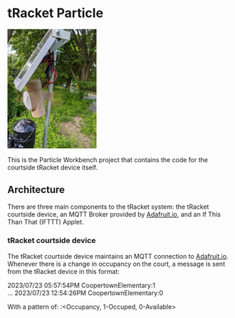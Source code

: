 # tRacket Particle

<img src="media/tRacketDeviceInstalled.jpg" alt="tRacket Device Installed" width="200"/>

This is the Particle Workbench project that contains the code for the courtside tRacket device itself. 



## Architecture

There are three main components to the tRacket system: the tRacket courtside device, an MQTT Broker provided by [Adafruit.io](https://io.adafruit.com/), and an If This Than That (IFTTT) Applet.

### tRacket courtside device

The tRacket courtside device maintains an MQTT connection to [Adafruit.io](https://io.adafruit.com/).  Whenever there is a change in occupancy on the court, a message is sent from the tRacket device in this format:


2023/07/23 05:57:54PM	CoopertownElementary:1	
...	
2023/07/23 12:54:26PM	CoopertownElementary:0

With a pattern of: <date time> <tRacket ID>:<Occupancy, 1-Occuped, 0-Available>
